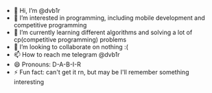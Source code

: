 - 👋 Hi, I’m @dvb1r
- 👀 I’m interested in programming, including mobile development and competitive programming
- 🌱 I’m currently learning different algorithms and solving a lot of cp(competitive programming) problems
- 💞️ I’m looking to collaborate on nothing :(
- 📫 How to reach me telegram @dvb1r
- 😄 Pronouns: D-A-B-I-R
- ⚡ Fun fact: can't get it rn, but may be I'll remember something interesting
<!---
dvb1r/dvb1r is a ✨ special ✨ repository because its `README.md` (this file) appears on your GitHub profile.
You can click the Preview link to take a look at your changes.
--->
